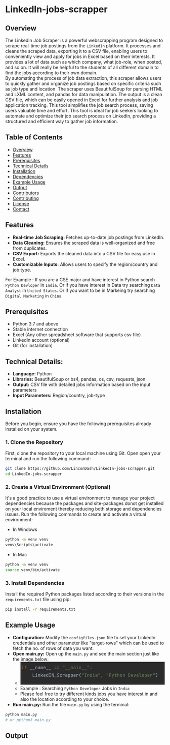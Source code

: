 # LinkedIn-jobs-scrapper
## Overview
The LinkedIn Job Scraper is a powerful webscrapping program designed to scrape real-time job postings from the `LinkedIn` platform.
It processes and cleans the scraped data, exporting it to a CSV file, enabling users to conveniently view and apply for jobs in Excel based on their interests. 
It provides a lot of data such as which company, what job-role, when posted, and so on. It will really be helpful to the students of all different domain to find the jobs according to their own domain. <br>
By automating the process of job data extraction, this scraper allows users to quickly gather and organize job postings based on specific criteria such as job type and location. The scraper uses BeautifulSoup for parsing HTML and LXML content, and pandas for data manipulation. 
The output is a clean CSV file, which can be easily opened in Excel for further analysis and job application tracking. This tool simplifies the job search process, saving users valuable time and effort. 
This tool is ideal for job seekers looking to automate and optimize their job search process on LinkedIn, providing a structured and efficient way to gather job information.

## Table of Contents
- [Overview](#overview)
- [Features](#features)
- [Prerequisites](#prerequisites)
- [Technical Details](#technical-details)
- [Installation](#installation)
- [Dependencies](#dependencies)
- [Example Usage](#example-usage)
- [Output](#output)
- [Contributors](#contributors)
- [Contributing](#contributing)
- [License](#license)
- [Contact](#contact)

## Features
- **Real-time Job Scraping:** Fetches up-to-date job postings from LinkedIn.
- **Data Cleaning:** Ensures the scraped data is well-organized and free from duplicates.
- **CSV Export:** Exports the cleaned data into a CSV file for easy use in Excel.
- **Customizable Inputs:** Allows users to specify the region/country and job type.

For Example : If you are a CSE major and have interest in Python search `Python Devloper` in `India`. Or if you have interest in Data try searching `Data Analyst` in `United States`. Or if you want to be in Markeing try searching `Digital Marketing` in `China`.  

## Prerequisites
- Python 3.7 and above
- Stable internet connection
- Excel (Any other spreadsheet software that supports csv file)
- LinkedIn account (optional)
- Git (for installation)

## Technical Details:
- **Language:** Python
- **Libraries:** BeautifulSoup or bs4, pandas, os, csv, requests, json
- **Output:** CSV file with detailed jobs information based on the input parameters
- **Input Parameters:** Region/country, job-type

## Installation
Before you begin, ensure you have the following prerequisites already installed on your system.

### 1. Clone the Repository
First, clone the repository to your local machine using Git. Open open your terminal and run the following command:
``` bash
git clone https://github.com/LinconDash/LinkedIn-jobs-scrapper.git
cd LinkedIn-jobs-scrapper
```

### 2. Create a Virtual Environment (Optional)
It's a good practice to use a virtual environment to manage your project dependencies because the packages and site-packages donot get installed on your local enviroment thereby reducing both storage and dependencies issues. Run the following commands to create and activate a virtual environment:
- In Windows
``` bash
python -m venv venv
venv\Scripts\activate
```
- In Mac
``` bash
python -m venv venv
source venv/bin/activate
```

### 3. Install Dependencies
Install the required Python packages listed according to their versions in the `requirements.txt` file using pip:
``` bash
pip install -r requirements.txt
```

## Example Usage
- **Configuration:** Modify the `configfiles.json` file to set your LinkedIn credentials and other parameter like "target-rows" which can be used to fetch the no. of rows of data you want. 
- **Open main.py:** Open up the `main.py` and see the main section just like the image below:
  - <img src="Images/Input Image.png" >
  - Example : Searching `Python Developer` Jobs in `India`
  - Please feel free to try different kinds jobs you have interest in and also the location according to your choice.
- **Run main.py:** Run the file `main.py` by using the terminal:
``` bash
python main.py
# or python3 main.py
```

## Output



